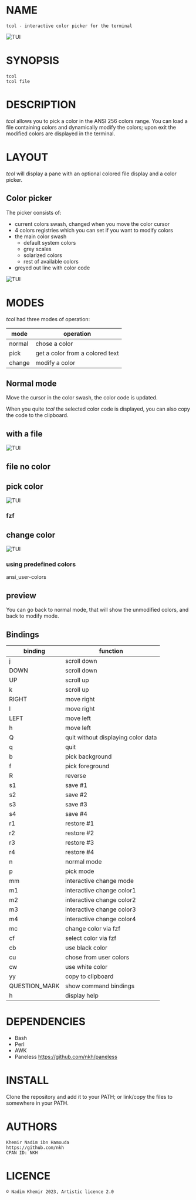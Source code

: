 # NAME

	tcol - interactive color picker for the terminal

![TUI](https://github.com/nkh/tcol/blob/main/media/tcol_1.png)

# SYNOPSIS
    tcol
    tcol file

# DESCRIPTION

*tcol* allows you to pick a color in the ANSI 256 colors range. You can load a file containing colors and dynamically modify the colors; upon exit the modified colors are displayed in the terminal.

# LAYOUT

*tcol* will display a pane with an optional colored file display and a color picker.

## Color picker

The picker consists of:

- current colors swash, changed when you move the color cursor
- 4 colors registries which you can set if you want to modify colors
- the main color swash
    - default system colors
    - grey scales
    - solarized colors
    - rest of available colors
- greyed out line with color code

![TUI](https://github.com/nkh/tcol/blob/main/media/tcol_swash.png)

# MODES

*tcol* had three modes of operation:

| mode   | operation                       |
| ------ | ------------------------------- |
| normal | chose a color                   |
| pick   | get a color from a colored text |
| change | modify a color                  |


## Normal mode

Move the cursor in the color swash, the color code is updated.

When you quite *tcol* the selected color code is displayed, you can also copy the code to the clipboard.

## with a file

![TUI](https://github.com/nkh/tcol/blob/main/media/tcol_0.png)

## file no color


## pick color

![TUI](https://github.com/nkh/tcol/blob/main/media/tcol_1.png)

### fzf


## change color

![TUI](https://github.com/nkh/tcol/blob/main/media/tcol_2.png)

### using predefined colors

ansi_user-colors

## preview

You can go back to normal mode, that will show the unmodified colors, and back to modify mode.

## Bindings

| binding       | function                           |
| -------       | ---------------------------------- |
| j             | scroll down                        |
| DOWN          | scroll down                        |
| UP            | scroll up                          |
| k             | scroll up                          |
| RIGHT         | move right                         |
| l             | move right                         |
| LEFT          | move left                          |
| h             | move left                          |
| Q             | quit without displaying color data |
| q             | quit                               |
| b             | pick background                    |
| f             | pick foreground                    |
| R             | reverse                            |
| s1            | save #1                            |
| s2            | save #2                            |
| s3            | save #3                            |
| s4            | save #4                            |
| r1            | restore #1                         |
| r2            | restore #2                         |
| r3            | restore #3                         |
| r4            | restore #4                         |
| n             | normal mode                        |
| p             | pick mode                          |
| mm            | interactive change mode            |
| m1            | interactive change color1          |
| m2            | interactive change color2          |
| m3            | interactive change color3          |
| m4            | interactive change color4          |
| mc            | change color via fzf               |
| cf            | select color via fzf               |
| cb            | use black color                    |
| cu            | chose from user colors             |
| cw            | use white color                    |
| yy            | copy to clipboard                  |
| QUESTION_MARK | show command bindings              |
| h             | display help                       |

# DEPENDENCIES

- Bash
- Perl
- AWK
- Paneless https://github.com/nkh/paneless

# INSTALL

Clone the repository and add it to your PATH; or link/copy the files to somewhere in your PATH.

# AUTHORS

	Khemir Nadim ibn Hamouda
	https://github.com/nkh
	CPAN ID: NKH
    
# LICENCE

	© Nadim Khemir 2023, Artistic licence 2.0

